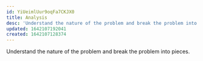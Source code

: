 ```yaml
---
id: YiUeimlUur9oqFa7CKJX0
title: Analysis
desc: 'Understand the nature of the problem and break the problem into pieces'
updated: 1642107192041
created: 1642107128374
---
```


Understand the nature of the problem and break the problem into pieces.
